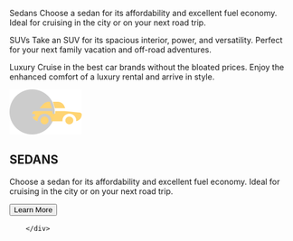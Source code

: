 Sedans
  Choose a sedan for its affordability and excellent fuel economy. Ideal for cruising in the city 
  or on your next road trip.

  SUVs
  Take an SUV for its spacious interior, power, and versatility. Perfect for your next family vacation 
  and off-road adventures.

  Luxury
  Cruise in the best car brands without the bloated prices. Enjoy the enhanced comfort of a luxury 
  rental and arrive in style.
  
  
   <div class="card sedan">
                <img src="images/icon-sedans.svg" alt="sedan car icon">
                <h2>SEDANS</h2>
                <p>Choose a sedan for its affordability and excellent fuel economy. Ideal for cruising in the city
                    or on your next road trip.</p>
                <button>Learn More</button>
            </div>
            <div class="card suvs"></div>
            <div class="card luxury"></div>


        </div>